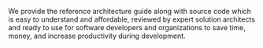 
We provide the reference architecture guide along with source code which is easy to understand and affordable, reviewed by expert solution architects and ready to use for software developers and organizations to save time, money, and increase productivity during development.
